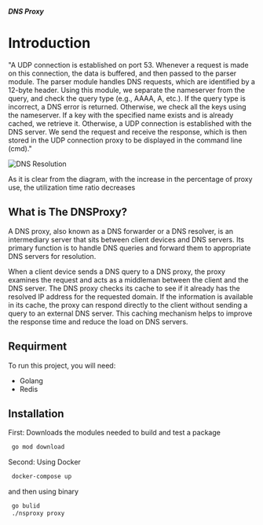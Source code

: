 ***DNS Proxy***

# Introduction
"A UDP connection is established on port 53. Whenever a request is made on this connection, the data is buffered, and then passed to the parser module. The parser module handles DNS requests, which are identified by a 12-byte header. Using this module, we separate the nameserver from the query, and check the query type (e.g., AAAA, A, etc.).  If the query type is incorrect, a DNS error is returned. Otherwise, we check all the keys using the nameserver. If a key with the specified name exists and is already cached, we retrieve it. Otherwise, a UDP connection is established with the DNS server.  We send the request and receive the response, which is then stored in the UDP connection proxy to be displayed in the command line (cmd)."

![DNS Resolution](https://github.com/sina-marefat/NsProxy/blob/main/images/dns.jpg)

As it is clear from the diagram, with the increase in the percentage of proxy use, the utilization time ratio decreases

## What is The DNSProxy?
A DNS proxy, also known as a DNS forwarder or a DNS resolver, is an intermediary server that sits between client devices and DNS servers. Its primary function is to handle DNS queries and forward them to appropriate DNS servers for resolution.

When a client device sends a DNS query to a DNS proxy, the proxy examines the request and acts as a middleman between the client and the DNS server. The DNS proxy checks its cache to see if it already has the resolved IP address for the requested domain. If the information is available in its cache, the proxy can respond directly to the client without sending a query to an external DNS server. This caching mechanism helps to improve the response time and reduce the load on DNS servers.

## Requirment
To run this project, you will need:
- Golang
- Redis

## Installation

First: Downloads the modules needed to build and test a package
```sh
 go mod download
```

Second: Using Docker
```sh
 docker-compose up
```
and then using binary
```sh
 go bulid
 ./nsproxy proxy
```



